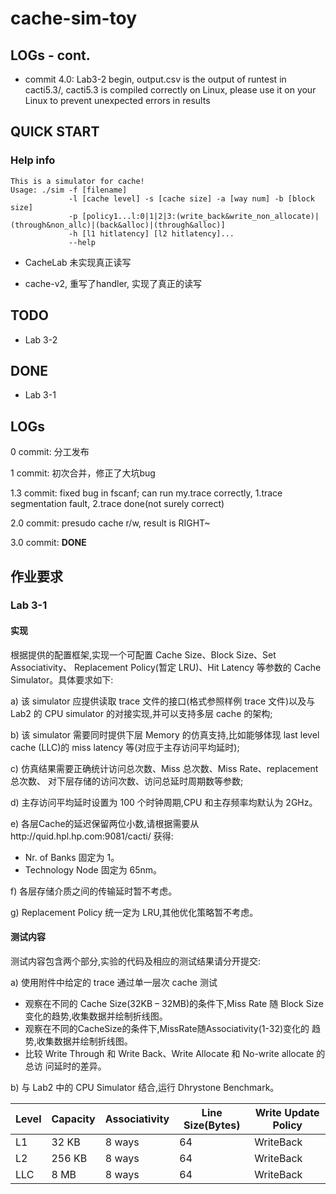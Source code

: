 # cache-sim-toy

## LOGs - cont.

* commit 4.0: Lab3-2 begin, output.csv is the output of runtest in cacti5.3/, cacti5.3 is compiled correctly on Linux, please use it on your Linux to prevent unexpected errors in results



## QUICK START

### Help info

    This is a simulator for cache!
    Usage: ./sim -f [filename]
                 -l [cache level] -s [cache size] -a [way num] -b [block size]
                 -p [policy1...l:0|1|2|3:(write_back&write_non_allocate)|(through&non_allc)|(back&alloc)|(through&alloc)]
                 -h [l1 hitlatency] [l2 hitlatency]...
                 --help

* CacheLab 未实现真正读写

* cache-v2, 重写了handler, 实现了真正的读写

## TODO

* Lab 3-2


## DONE

* Lab 3-1


## LOGs

0 commit: 分工发布

1 commit: 初次合并，修正了大坑bug 

1.3 commit: fixed bug in fscanf; can run my.trace correctly, 1.trace segmentation fault, 2.trace done(not surely correct)

2.0 commit: presudo cache r/w, result is RIGHT~

3.0 commit: **DONE**


## 作业要求

### Lab 3-1

#### 实现
根据提供的配置框架,实现一个可配置 Cache Size、Block Size、Set Associativity、 Replacement Policy(暂定 LRU)、Hit Latency 等参数的 Cache Simulator。具体要求如下:

a) 该 simulator 应提供读取 trace 文件的接口(格式参照样例 trace 文件)以及与 Lab2 的 CPU simulator 的对接实现,并可以支持多层 cache 的架构;

b) 该 simulator 需要同时提供下层 Memory 的仿真支持,比如能够体现 last level cache (LLC)的 miss latency 等(对应于主存访问平均延时);

c) 仿真结果需要正确统计访问总次数、Miss 总次数、Miss Rate、replacement 总次数、 对下层存储的访问次数、访问总延时周期数等参数;

d) 主存访问平均延时设置为 100 个时钟周期,CPU 和主存频率均默认为 2GHz。

e) 各层Cache的延迟保留两位小数,请根据需要从http://quid.hpl.hp.com:9081/cacti/
获得:

*	Nr. of Banks 固定为 1。
*	Technology Node 固定为 65nm。
	
f) 各层存储介质之间的传输延时暂不考虑。

g) Replacement Policy 统一定为 LRU,其他优化策略暂不考虑。

#### 测试内容
测试内容包含两个部分,实验的代码及相应的测试结果请分开提交:

a) 使用附件中给定的 trace 通过单一层次 cache 测试

* 观察在不同的 Cache Size(32KB – 32MB)的条件下,Miss Rate 随 Block Size 变化的趋势,收集数据并绘制折线图。
* 观察在不同的CacheSize的条件下,MissRate随Associativity(1-32)变化的 趋势,收集数据并绘制折线图。
* 比较 Write Through 和 Write Back、Write Allocate 和 No-write allocate 的总访 问延时的差异。


b) 与 Lab2 中的 CPU Simulator 结合,运行 Dhrystone Benchmark。

Level | Capacity | Associativity | Line Size(Bytes)|Write Update Policy
------|----------|---------------|-----------------|----------
L1 | 32 KB |8 ways | 64 | WriteBack
L2 | 256 KB |8 ways | 64 | WriteBack
LLC | 8 MB | 8 ways | 64 | WriteBack
